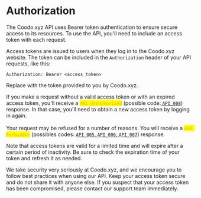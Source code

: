 # Authorization

The Coodo.xyz API uses Bearer token authentication to ensure secure access to its resources. To use the API, you'll need to include an access token with each request.

Access tokens are issued to users when they log in to the Coodo.xyz website. The token can be included in the `Authorization` header of your API requests, like this:

```
Authorization: Bearer <access_token>
```

Replace with the token provided to you by Coodo.xyz.

If you make a request without a valid access token or with an expired access token, you'll receive a <mark style="color:orange;">`401 Unauthorized`</mark> (possible code:[ `API_008`](../utils/errors-codes.md)) response. In that case, you'll need to obtain a new access token by logging in again.\
\
Your request may be refused for a number of reasons. You will receive a <mark style="color:orange;">`403 Forbidden`</mark> (possibles codes: [`API_005`, `API_006`, `API_007`](../utils/errors-codes.md)) response.

Note that access tokens are valid for a limited time and will expire after a certain period of inactivity. Be sure to check the expiration time of your token and refresh it as needed.

We take security very seriously at Coodo.xyz, and we encourage you to follow best practices when using our API. Keep your access token secure and do not share it with anyone else. If you suspect that your access token has been compromised, please contact our support team immediately.
